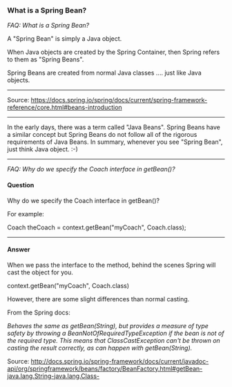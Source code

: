 ### What is a Spring Bean?

*FAQ: What is a Spring Bean?*

A "Spring Bean" is simply a Java object.

When Java objects are created by the Spring Container, then Spring refers to them as "Spring Beans".

Spring Beans are created from normal Java classes .... just like Java objects.

---

Source: https://docs.spring.io/spring/docs/current/spring-framework-reference/core.html#beans-introduction

---

In the early days, there was a term called "Java Beans". Spring Beans have a similar concept but Spring Beans do not follow all of the rigorous requirements of Java Beans.
In summary, whenever you see "Spring Bean", just think Java object. :-)

---

*FAQ: Why do we specify the Coach interface in getBean()?*

#### Question

Why do we specify the Coach interface in getBean()?

For example:

Coach theCoach = context.getBean("myCoach", Coach.class); 

---

#### Answer

When we pass the interface to the method, behind the scenes Spring will cast the object for you.

context.getBean("myCoach", Coach.class)  

However, there are some slight differences than normal casting.

From the Spring docs:

_Behaves the same as getBean(String), but provides a measure of type safety by throwing a 
BeanNotOfRequiredTypeException if the bean is not of the required type. This means that 
ClassCastException can't be thrown on casting the result correctly, as can happen with 
getBean(String)._

Source:  http://docs.spring.io/spring-framework/docs/current/javadoc-api/org/springframework/beans/factory/BeanFactory.html#getBean-java.lang.String-java.lang.Class-
